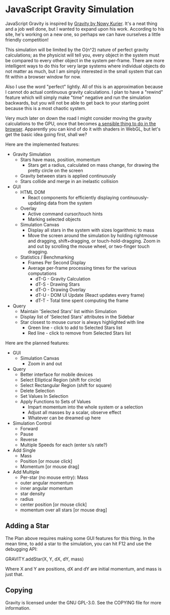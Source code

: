 JavaScript Gravity Simulation
=============================

JavaScript Gravity is inspired by
[Gravity by Nowy Kurier](http://www.nowykurier.com/toys/gravity/gravity.html).
It's a neat thing and a job well done, but I wanted to expand upon his
work.  According to his site, he's working on a new one, so perhaps we
can have ourselves a little friendly competition!

This simulation will be limited by the O(n^2) nature of perfect gravity
calculations; as the physicist will tell you, every object in the system
must be compared to every other object in the system per-frame.  There
are more intelligent ways to do this for very large systems where
individual objects do not matter as much, but I am simply interested in
the small system that can fit within a browser window for now.

Also I use the word "perfect" lightly.  All of this is an approximation
because I cannot do actual continuous gravity calculations.  I plan to
have a "rewind" feature which will simply make "time" negative and run
the simulation backwards, but you will not be able to get back to your
starting point because this is a most chaotic system.

Very much later on down the road I might consider moving the gravity
calculations to the GPU, once that becomes [a sensible thing to do in
the browser](https://www.khronos.org/webcl/).  Apparently you can kind
of do it with shaders in WebGL, but let's get the basic idea going
first, shall we?

Here are the implemented features:

* Gravity Simulation
  * Stars have mass, position, momentum
    * Stars get a radius, calculated on mass change, for drawing the
      pretty circle on the screen
  * Gravity between stars is applied continuously
  * Stars collide and merge in an inelastic collision
* GUI
  * HTML DOM
    * React components for efficiently displaying continuously-updating
      data from the system
  * Overlay
    * Active command cursor/touch hints
    * Marking selected objects
  * Simulation Canvas
    * Display all stars in the system with sizes logarithmic to mass
    * Move the screen around the simulation by holding rightmouse and
      dragging, shift+dragging, or touch-hold-dragging.
      Zoom in and out by scrolling the mouse wheel, or two-finger
      touch dragging.
  * Statistics / Benchmarking
    * Frames Per Second Display
    * Average per-frame processing times for the various computations
      * dT-G - Gravity Calculation
      * dT-S - Drawing Stars
      * dT-O - Drawing Overlay
      * dT-U - DOM UI Update (React updates every frame)
      * dT-T - Total time spent computing the frame
* Query
  * Maintain 'Selected Stars' list within Simulation
  * Display list of 'Selected Stars' attributes in the Sidebar
  * Star closest to mouse cursor is always highlighted with line
    * Green line - click to add to Selected Stars list
    * Red line - click to remove from Selected Stars list

Here are the planned features:

* GUI
  * Simulation Canvas
    * Zoom in and out
* Query
  * Better interface for mobile devices
  * Select Elliptical Region (shift for circle)
  * Select Rectangular Region (shift for square)
  * Delete Selection
  * Set Values In Selection
  * Apply Functions to Sets of Values
    * Impart momentum into the whole system or a selection
    * Adjust all masses by a scalar, observe effect
    * Whatever can be dreamed up here
* Simulation Control
  * Forward
  * Pause
  * Reverse
  * Multiple Speeds for each (enter s/s rate?)
* Add Single
  * Mass
  * Position [or mouse click]
  * Momentum [or mouse drag]
* Add Multiple
  * Per-star (no mouse entry): Mass
  * outer angular momentum
  * inner angular momentum
  * star density
  * radius
  * center position [or mouse click]
  * momentum over all stars [or mouse drag]

  
Adding a Star
-------------
The Plan above requires making some GUI features for this thing.  In
the mean time, to add a star to the simulation, you can hit F12 and use
the debugging API:

GRAVITY.addStar(X, Y, dX, dY, mass)

Where X and Y are positions, dX and dY are initial momentum, and mass
is just that.
  
Copying
-------

Gravity is licensed under the GNU GPL-3.0.  See the COPYING file for
more information.
